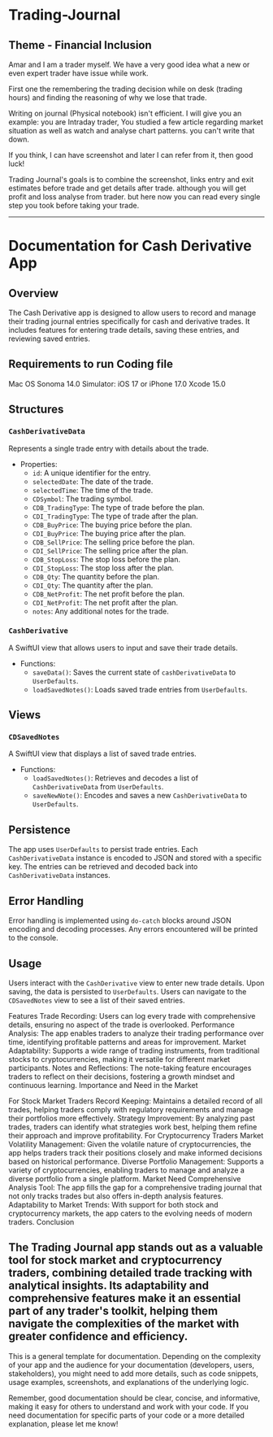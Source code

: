 # Trading-Journal
## Theme - Financial Inclusion 

Amar and I am a trader myself. We have a very good idea what a new or even expert trader have issue while work.

First one the remembering the trading decision while on desk (trading hours)
and finding the reasoning of why we lose that trade.


Writing on journal (Physical notebook) isn't efficient. I will give you an example:
you are Intraday trader, You studied a few article regarding market situation as well as watch and analyse chart patterns. you can't write that down.

If you think, I can have screenshot and later I can refer from it, then good luck!

Trading Journal's goals is to combine the screenshot, links entry and exit estimates before trade and get details after trade. although you will get profit and loss analyse from trader. but here now you can read every single step you took before taking your trade.


---

# Documentation for Cash Derivative App

## Overview

The Cash Derivative app is designed to allow users to record and manage their trading journal entries specifically for cash and derivative trades. It includes features for entering trade details, saving these entries, and reviewing saved entries.

## Requirements to run Coding file
Mac OS Sonoma 14.0
Simulator: iOS 17 or iPhone 17.0
Xcode 15.0

## Structures

### `CashDerivativeData`

Represents a single trade entry with details about the trade.

- Properties:
  - `id`: A unique identifier for the entry.
  - `selectedDate`: The date of the trade.
  - `selectedTime`: The time of the trade.
  - `CDSymbol`: The trading symbol.
  - `CDB_TradingType`: The type of trade before the plan.
  - `CDI_TradingType`: The type of trade after the plan.
  - `CDB_BuyPrice`: The buying price before the plan.
  - `CDI_BuyPrice`: The buying price after the plan.
  - `CDB_SellPrice`: The selling price before the plan.
  - `CDI_SellPrice`: The selling price after the plan.
  - `CDB_StopLoss`: The stop loss before the plan.
  - `CDI_StopLoss`: The stop loss after the plan.
  - `CDB_Qty`: The quantity before the plan.
  - `CDI_Qty`: The quantity after the plan.
  - `CDB_NetProfit`: The net profit before the plan.
  - `CDI_NetProfit`: The net profit after the plan.
  - `notes`: Any additional notes for the trade.

### `CashDerivative`

A SwiftUI view that allows users to input and save their trade details.

- Functions:
  - `saveData()`: Saves the current state of `cashDerivativeData` to `UserDefaults`.
  - `loadSavedNotes()`: Loads saved trade entries from `UserDefaults`.

## Views

### `CDSavedNotes`

A SwiftUI view that displays a list of saved trade entries.

- Functions:
  - `loadSavedNotes()`: Retrieves and decodes a list of `CashDerivativeData` from `UserDefaults`.
  - `saveNewNote()`: Encodes and saves a new `CashDerivativeData` to `UserDefaults`.

## Persistence

The app uses `UserDefaults` to persist trade entries. Each `CashDerivativeData` instance is encoded to JSON and stored with a specific key. The entries can be retrieved and decoded back into `CashDerivativeData` instances.

## Error Handling

Error handling is implemented using `do-catch` blocks around JSON encoding and decoding processes. Any errors encountered will be printed to the console.

## Usage

Users interact with the `CashDerivative` view to enter new trade details. Upon saving, the data is persisted to `UserDefaults`. Users can navigate to the `CDSavedNotes` view to see a list of their saved entries.

Features
Trade Recording: Users can log every trade with comprehensive details, ensuring no aspect of the trade is overlooked.
Performance Analysis: The app enables traders to analyze their trading performance over time, identifying profitable patterns and areas for improvement.
Market Adaptability: Supports a wide range of trading instruments, from traditional stocks to cryptocurrencies, making it versatile for different market participants.
Notes and Reflections: The note-taking feature encourages traders to reflect on their decisions, fostering a growth mindset and continuous learning.
Importance and Need in the Market

For Stock Market Traders
Record Keeping: Maintains a detailed record of all trades, helping traders comply with regulatory requirements and manage their portfolios more effectively.
Strategy Improvement: By analyzing past trades, traders can identify what strategies work best, helping them refine their approach and improve profitability.
For Cryptocurrency Traders
Market Volatility Management: Given the volatile nature of cryptocurrencies, the app helps traders track their positions closely and make informed decisions based on historical performance.
Diverse Portfolio Management: Supports a variety of cryptocurrencies, enabling traders to manage and analyze a diverse portfolio from a single platform.
Market Need
Comprehensive Analysis Tool: The app fills the gap for a comprehensive trading journal that not only tracks trades but also offers in-depth analysis features.
Adaptability to Market Trends: With support for both stock and cryptocurrency markets, the app caters to the evolving needs of modern traders.
Conclusion

The Trading Journal app stands out as a valuable tool for stock market and cryptocurrency traders, combining detailed trade tracking with analytical insights. Its adaptability and comprehensive features make it an essential part of any trader's toolkit, helping them navigate the complexities of the market with greater confidence and efficiency.
---

This is a general template for documentation. Depending on the complexity of your app and the audience for your documentation (developers, users, stakeholders), you might need to add more details, such as code snippets, usage examples, screenshots, and explanations of the underlying logic.

Remember, good documentation should be clear, concise, and informative, making it easy for others to understand and work with your code. If you need documentation for specific parts of your code or a more detailed explanation, please let me know!
